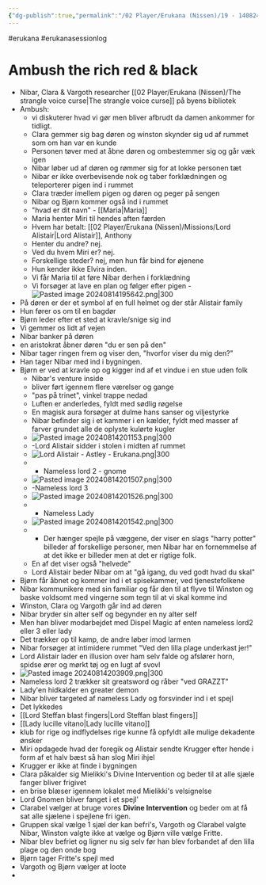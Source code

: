 ```yaml
---
{"dg-publish":true,"permalink":"/02 Player/Erukana (Nissen)/19 - 140824- Changer of time - nissen -  session 15/"}
---
```


#erukana #erukanasessionlog 

# Ambush the rich red & black 

- Nibar, Clara & Vargoth researcher  [[02 Player/Erukana (Nissen)/The strangle voice curse\|The strangle voice curse]] på byens bibliotek 
- Ambush: 
	- vi diskuterer hvad vi gør men bliver afbrudt da damen ankommer for tidligt.
	- Clara gemmer sig bag døren og winston skynder sig ud af rummet som om han var en kunde
	- Personen tøver med at åbne døren og ombestemmer sig og går væk igen 
	- Nibar løber ud af døren og rømmer sig for at lokke personen tæt 
	- Nibar er ikke overbevisende nok og taber forklædningen og teleporterer pigen ind i rummet 
	- Clara træder imellem pigen og døren og peger på sengen 
	- Nibar og Bjørn kommer også ind i rummet 
	- "hvad er dit navn" - [[Maria\|Maria]] 
	- Maria henter Miri til hendes aften færden 
	- Hvem har betalt: [[02 Player/Erukana (Nissen)/Missions/Lord Alistair\|Lord Alistair]], Anthony 
	- Henter du andre? nej.
	- Ved du hvem Miri er? nej.
	- Forskellige steder? nej, men hun får bind for øjenene
	- Hun kender ikke Elvira inden. 
	- Vi får Maria til at føre Nibar derhen i forklædning 
	- Vi forsøger at lave en plan og følger efter pigen 
-![Pasted image 20240814195642.png|300](/img/user/10%20Attachments/Pasted%20image%2020240814195642.png)
- På døren er der et symbol af en full helmet og der står Alistair family 
- Hun fører os om til en bagdør
- Bjørn leder efter et sted at kravle/snige sig ind 
- Vi gemmer os lidt af vejen
- Nibar banker på døren
- en aristokrat åbner døren "du er sen på den"
- Nibar tager ringen frem og viser den, "hvorfor viser du mig den?"
- Han tager Nibar med ind i bygningen. 
- Bjørn er ved at kravle op og kigger ind af et vindue i en stue uden folk 
	- Nibar's venture inside 
	- bliver ført igennem flere værelser og gange 
	- "pas på trinet", vinkel trappe nedad 
	- Luften er anderledes, fyldt med sødlig røgelse 
	- En magisk aura forsøger at dulme hans sanser og viljestyrke 
	- Nibar befinder sig i et kammer i en kælder, fyldt med masser af farver grundet alle de oplyste kulørte kugler 
	- ![Pasted image 20240814201153.png|300](/img/user/10%20Attachments/Pasted%20image%2020240814201153.png)
	- -Lord Alistair sidder i stolen i midten af rummet 
	- ![Lord Alistair - Astley - Erukana.png|300](/img/user/10%20Attachments/Lord%20Alistair%20-%20Astley%20-%20Erukana.png)
	- - Nameless lord 2 - gnome 
	- ![Pasted image 20240814201507.png|300](/img/user/10%20Attachments/Pasted%20image%2020240814201507.png)
	- -Nameless lord 3 
	- ![Pasted image 20240814201526.png|300](/img/user/10%20Attachments/Pasted%20image%2020240814201526.png)
	- - Nameless Lady 
	- ![Pasted image 20240814201542.png|300](/img/user/10%20Attachments/Pasted%20image%2020240814201542.png)
	- - Der hænger spejle på væggene, der viser en slags "harry potter" billeder af forskellige personer, men Nibar har en fornemmelse af at det ikke er billeder men at det er rigtige folk. 
	- En af det viser også "helvede" 
	- Lord Alistair beder Nibar om at "gå igang, du ved godt hvad du skal"
- Bjørn får åbnet og kommer ind i et spisekammer, ved tjenestefolkene 
- Nibar kommunikere med sin familiar og får den til at flyve til Winston og baske voldsomt med vingerne som tegn til at vi skal komme ind 
- Winston, Clara og Vargoth går ind ad døren 
- Nibar bryder sin alter self og begynder en ny alter self
- Men han bliver modarbejdet med Dispel Magic af enten nameless lord2 eller 3 eller lady 
- Det trækker op til kamp, de andre løber imod larmen 
- Nibar forsøger at intimidere rummet "Ved den lilla plage underkast jer!"
- Lord Alistair lader en illusion over ham selv falde og afslører horn, spidse ører og mørkt tøj og en lugt af svovl 
- ![Pasted image 20240814203909.png|300](/img/user/10%20Attachments/Pasted%20image%2020240814203909.png)
- Nameless lord 2 trækker sit greatsword og råber "ved GRAZZT"
- Lady'en hidkalder en greater demon 
- Nibar bliver targeted af nameless Lady og forsvinder ind i et spejl 
- Det lykkedes 
- [[Lord Steffan blast fingers\|Lord Steffan blast fingers]] 
- [[Lady lucille vitano\|Lady lucille vitano]] 
- klub for rige og indflydelses rige kunne få opfyldt alle mulige dekadente ønsker 
- Miri opdagede hvad der foregik og Alistair sendte Krugger efter hende i form af et halv bæst så han slog Miri ihjel 
- Krugger er ikke at finde i bygningen 
- Clara påkalder sig Mielikki's Divine Intervention og beder til at alle sjæle fanger bliver frigivet 
- en brise blæser igennem lokalet med Mielikki's velsignelse
- Lord Gnomen bliver fanget i et spejl'
- Clarabel vælger at bruge vores **Divine Intervention** og beder om at få sat alle sjælene i spejlene fri igen. 
- Gruppen skal vælge 1 sjæl der kan befri's, Vargoth og Clarabel valgte Nibar, Winston valgte ikke at vælge og Bjørn ville vælge Fritte. 
- Nibar blev befriet og ligner nu sig selv før han blev forbandet af den lilla plage og den onde bog 
- Bjørn tager Fritte's spejl med 
- Vargoth og Bjørn vælger at loote 
- 